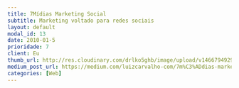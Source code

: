 ```yaml
---
title: 7Mídias Marketing Social
subtitle: Marketing voltado para redes sociais
layout: default
modal_id: 13
date: 2010-01-5
prioridade: 7
client: Eu
thumb_url: http://res.cloudinary.com/drlko5ghb/image/upload/v1466794929/fi7gyeaacjawhsrhalf8.webp
medium_post_url: https://medium.com/luizcarvalho-com/7m%C3%ADdias-marketing-social-a9efeceaee7c
categories: [Web]
---
```

